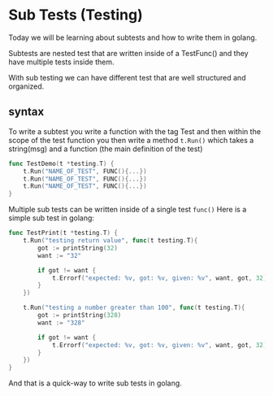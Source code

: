 # Sub Tests (Testing)

Today we will be learning about subtests and how to write them in golang.

Subtests are nested test that are written inside of a TestFunc() and they have multiple tests inside them.

With sub testing we can have different test that are well structured and organized.

## syntax
To write a subtest you write a function with the tag Test and then within the scope of the test function you then write a method `t.Run()` which takes a string(msg) and a function (the main definition of the test)
```Go
func TestDemo(t *testing.T) {
    t.Run("NAME_OF_TEST", FUNC(){...})
    t.Run("NAME_OF_TEST", FUNC(){...})
    t.Run("NAME_OF_TEST", FUNC(){...})
}
```
Multiple sub tests can be written inside of a single test `func()`
Here is a simple sub test in golang:
```Go
func TestPrint(t *testing.T) {
    t.Run("testing return value", func(t testing.T){
        got := printString(32)
        want := "32"

        if got != want {
            t.Errorf("expected: %v, got: %v, given: %v", want, got, 32)
        }
    })

    t.Run("testing a number greater than 100", func(t testing.T){
        got := printString(328)
        want := "328"

        if got != want {
            t.Errorf("expected: %v, got: %v, given: %v", want, got, 32)
        }
    })
}
```

And that is a quick-way to write sub tests in golang. 
